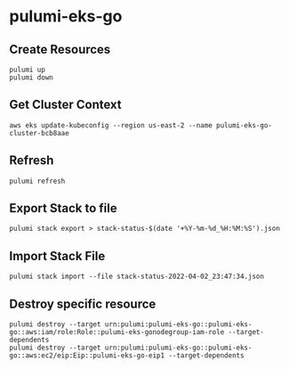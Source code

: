 # pulumi-eks-go

## Create Resources
```
pulumi up
pulumi down
```

## Get Cluster Context
```
aws eks update-kubeconfig --region us-east-2 --name pulumi-eks-go-cluster-bcb8aae
```

## Refresh
```
pulumi refresh
```

## Export Stack to file

```
pulumi stack export > stack-status-$(date '+%Y-%m-%d_%H:%M:%S').json
```

## Import Stack File
```
pulumi stack import --file stack-status-2022-04-02_23:47:34.json
```

## Destroy specific resource

```
pulumi destroy --target urn:pulumi:pulumi-eks-go::pulumi-eks-go::aws:iam/role:Role::pulumi-eks-gonodegroup-iam-role --target-dependents
pulumi destroy --target urn:pulumi:pulumi-eks-go::pulumi-eks-go::aws:ec2/eip:Eip::pulumi-eks-go-eip1 --target-dependents
```

